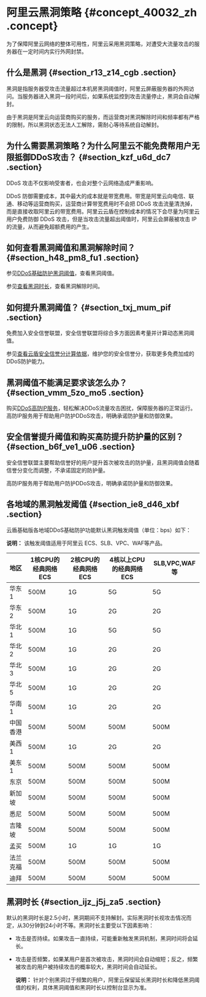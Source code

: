 # 阿里云黑洞策略 {#concept_40032_zh .concept}

为了保障阿里云网络的整体可用性，阿里云采用黑洞策略，对遭受大流量攻击的服务器在一定时间内实行外网封禁。

## 什么是黑洞 {#section_r13_z14_cgb .section}

黑洞是指服务器受攻击流量超过本机房黑洞阈值时，阿里云屏蔽服务器的外网访问。当服务器进入黑洞一段时间后，如果系统监控到攻击流量停止，黑洞会自动解封。

由于黑洞是阿里云向运营商购买的服务，而运营商对黑洞解除时间和频率都有严格的限制，所以黑洞状态无法人工解除，需耐心等待系统自动解封。

## 为什么需要黑洞策略？为什么阿里云不能免费帮用户无限抵御DDoS攻击？ {#section_kzf_u6d_dc7 .section}

DDoS 攻击不仅影响受害者，也会对整个云网络造成严重影响。

DDoS 防御需要成本，其中最大的成本就是带宽费用。带宽是阿里云向电信、联通、移动等运营商购买，运营商计算带宽费用时不会把 DDoS 攻击流量清洗掉，而是直接收取阿里云的带宽费用。阿里云云盾在控制成本的情况下会尽量为阿里云用户免费防御 DDoS 攻击，但是当攻击流量超出阈值时，阿里云会屏蔽被攻击 IP 的流量，从而避免超额费用的产生。

## 如何查看黑洞阈值和黑洞解除时间？ {#section_h48_pm8_fu1 .section}

参见[DDoS基础防护黑洞阈值](../../../../intl.zh-CN/DDoS基础防护服务/用户指南/DDoS基础防护黑洞阈值.md#)，查看黑洞阈值。

参见[查看黑洞时长](../../../../intl.zh-CN/DDoS基础防护服务/用户指南/查看黑洞时长.md#)，查看黑洞解除时间。

## 如何提升黑洞阈值？ {#section_txj_mum_pif .section}

免费加入安全信誉联盟，安全信誉联盟将综合多方面因素考量并计算动态黑洞阈值。

参见[查看云盾安全信誉分计算依据](../../../../intl.zh-CN/DDoS基础防护服务/用户指南/查看云盾安全信誉分计算依据.md#)，维护您的安全信誉分，获取更多免费加成的DDoS防护能力。

## 黑洞阈值不能满足要求该怎么办？ {#section_vmm_5zo_mo5 .section}

购买[DDoS高防IP服务](https://common-buy-intl.aliyun.com/?spm=a3c0i.8100444.364928.1.5x29Xw&commodityCode=ddosBag_intl#/buy)，轻松解决DDoS流量攻击困扰，保障服务器的正常运行。高防IP服务用于帮助用户防护DDoS攻击，明确承诺防护量和防御效果。

## 安全信誉提升阈值和购买高防提升防护量的区别？ {#section_b6f_ve1_u06 .section}

安全信誉联盟主要帮助信誉好的用户提升首次被攻击的防护量，且黑洞阈值会随着信誉分变化而调整，不承诺固定的防护量。

高防IP服务用于帮助用户防护DDoS攻击，明确承诺防护量和防御效果。

## 各地域的黑洞触发阈值 {#section_ie8_d46_xbf .section}

云盾基础版各地域DDoS基础防护功能默认黑洞触发阈值（单位：bps）如下：

**说明：** 该触发阈值适用于阿里云 ECS、SLB、VPC、WAF等产品。

|地区|1核CPU的经典网络ECS|2核CPU的经典网络ECS|4核以上CPU的经典网络ECS|SLB,VPC,WAF等|
|--|-------------|-------------|---------------|------------|
|华东 1|500M|1G|5G|5G|
|华东 2|500M|1G|2G|2G|
|华北 1|500M|1G|5G|5G|
|华北 2|500M|1G|2G|2G|
|华北 3|500M|1G|2G|2G|
|华北 5|500M|1G|2G|2G|
|华南 1|500M|1G|2G|2G|
|中国香港|500M|500M|500M|500M|
|美西1|500M|1G|2G|2G|
|美东1|500M|500M|500M|500M|
|东京|500M|500M|500M|500M|
|新加坡|500M|500M|500M|500M|
|悉尼|500M|500M|500M|500M|
|吉隆坡|500M|500M|500M|500M|
|孟买|500M|1G|1G|1G|
|法兰克福|500M|500M|500M|500M|
|迪拜|500M|500M|500M|500M|

## 黑洞时长 {#section_ijz_j5j_za5 .section}

默认的黑洞时长是2.5小时，黑洞期间不支持解封。实际黑洞时长视攻击情况而定，从30分钟到24小时不等。黑洞时长主要受以下因素影响：

-   攻击是否持续。如果攻击一直持续，可能重新触发黑洞机制，黑洞时间将会延长。
-   攻击是否频繁，如果某用户是首次被攻击，黑洞时间会自动缩短；反之，频繁被攻击的用户被持续攻击的概率较大，黑洞时间会自动延长。

    **说明：** 针对个别黑洞过于频繁的用户，阿里云保留延长黑洞时长和降低黑洞阈值的权利，具体黑洞阈值和黑洞时长以控制台显示为准。



